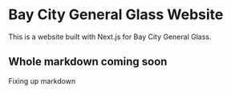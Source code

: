 # Bay City General Glass Website

This is a website built with Next.js for Bay City General Glass.

## Whole markdown coming soon

Fixing up markdown 
